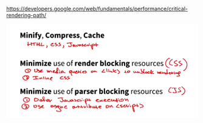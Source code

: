 https://developers.google.com/web/fundamentals/performance/critical-rendering-path/





![1567342361871](readme\44.01-00-优化的三种策略.png)